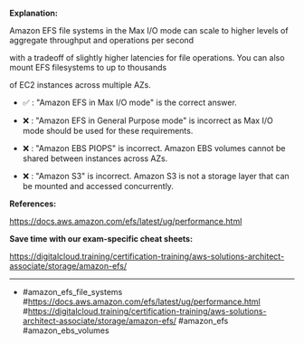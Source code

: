 **Explanation:**

Amazon EFS file systems in the Max I/O mode can scale to higher levels of aggregate throughput and operations per second

with a tradeoff of slightly higher latencies for file operations. You can also mount EFS filesystems to up to thousands

of EC2 instances across multiple AZs.

- ✅ :  "Amazon EFS in Max I/O mode" is the correct answer.

- ❌ :  "Amazon EFS in General Purpose mode" is incorrect as Max I/O mode should be used for these requirements.

- ❌ :  "Amazon EBS PIOPS" is incorrect. Amazon EBS volumes cannot be shared between instances across AZs.

- ❌ :  "Amazon S3" is incorrect. Amazon S3 is not a storage layer that can be mounted and accessed concurrently.

**References:**

<https://docs.aws.amazon.com/efs/latest/ug/performance.html>

**Save time with our exam-specific cheat sheets:**

<https://digitalcloud.training/certification-training/aws-solutions-architect-associate/storage/amazon-efs/>

----

- #amazon_efs_file_systems #<https://docs.aws.amazon.com/efs/latest/ug/performance.html> #<https://digitalcloud.training/certification-training/aws-solutions-architect-associate/storage/amazon-efs/> #amazon_efs #amazon_ebs_volumes
